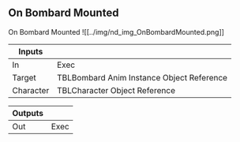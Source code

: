 ## On Bombard Mounted
On Bombard Mounted
![[../img/nd_img_OnBombardMounted.png]]

|Inputs||
|--|--|
| In | Exec |
| Target | TBLBombard Anim Instance Object Reference |
| Character | TBLCharacter Object Reference |

|Outputs||
|--|--|
| Out | Exec |

